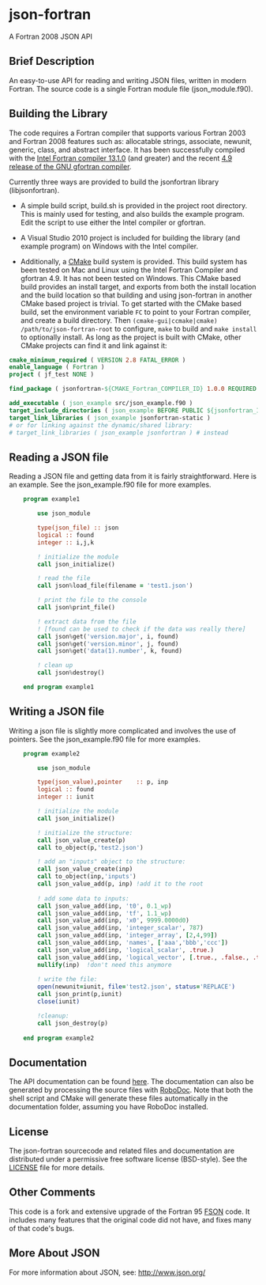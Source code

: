 json-fortran
============

A Fortran 2008 JSON API

Brief Description
---------------

An easy-to-use API for reading and writing JSON files, written in
modern Fortran.  The source code is a single Fortran module file (json_module.f90).

Building the Library
--------------------

The code requires a Fortran compiler that supports
various Fortran 2003 and Fortran 2008 features such as: allocatable
strings, associate, newunit, generic, class, and abstract interface.
It has been successfully compiled with the [Intel Fortran compiler
13.1.0](https://software.intel.com/en-us/non-commercial-software-development) (and greater) and the recent [4.9 release of the GNU gfortran
compiler](http://gcc.gnu.org/wiki/GFortran/News#GCC4.9).  

Currently three ways are provided to build the jsonfortran library
(libjsonfortran). 

* A simple build script, build.sh is provided in the project root directory. This is mainly used for testing, and also builds the example program.  Edit the script to use either the Intel compiler or gfortran.

* A Visual Studio 2010 project is included for building the library (and example program) on Windows with the Intel compiler.

* Additionally, a [CMake](http://www.cmake.org) build
system is provided. This build system has been tested on Mac and Linux
using the Intel Fortran Compiler and gfortran 4.9. It has not been
tested on Windows. This CMake based build provides an install target,
and exports from both the install location and the build location so
that building and using json-fortran in another CMake based project is
trivial. To get started with the CMake based build, set the
environment variable `FC` to point to your Fortran compiler, and
create a build directory. Then `(cmake-gui|ccmake|cmake)
/path/to/json-fortran-root` to configure, `make` to build and `make
install` to optionally install. As long as the project is built with
CMake, other CMake projects can find it and link against it:

```CMake
cmake_minimum_required ( VERSION 2.8 FATAL_ERROR )
enable_language ( Fortran )
project ( jf_test NONE )

find_package ( jsonfortran-${CMAKE_Fortran_COMPILER_ID} 1.0.0 REQUIRED )

add_executable ( json_example src/json_example.f90 )
target_include_directories ( json_example BEFORE PUBLIC ${jsonfortran_INCLUDE_DIRS} )
target_link_libraries ( json_example jsonfortran-static )
# or for linking against the dynamic/shared library:
# target_link_libraries ( json_example jsonfortran ) # instead
```

Reading a JSON file
---------------

Reading a JSON file and getting data from it is fairly
straightforward.  Here is an example.  See the json_example.f90 file
for more examples.  

```fortran
    program example1

        use json_module

        type(json_file) :: json
        logical :: found
        integer :: i,j,k

        ! initialize the module
        call json_initialize()

        ! read the file
        call json%load_file(filename = 'test1.json')

        ! print the file to the console
        call json%print_file()

        ! extract data from the file
        ! [found can be used to check if the data was really there]
        call json%get('version.major', i, found)
        call json%get('version.minor', j, found)
        call json%get('data(1).number', k, found)

        ! clean up
        call json%destroy()

    end program example1
```

Writing a JSON file
---------------

Writing a json file is slightly more complicated and involves the use
of pointers.  See the json_example.f90 file for more examples.

```fortran
    program example2

        use json_module

        type(json_value),pointer	:: p, inp
        logical :: found
        integer :: iunit

        ! initialize the module
        call json_initialize()

        ! initialize the structure:
        call json_value_create(p)
        call to_object(p,'test2.json')

        ! add an "inputs" object to the structure:
        call json_value_create(inp)
        call to_object(inp,'inputs')
        call json_value_add(p, inp) !add it to the root
    
        ! add some data to inputs:
        call json_value_add(inp, 't0', 0.1_wp)
        call json_value_add(inp, 'tf', 1.1_wp)
        call json_value_add(inp, 'x0', 9999.0000d0)
        call json_value_add(inp, 'integer_scalar', 787)
        call json_value_add(inp, 'integer_array', [2,4,99])
        call json_value_add(inp, 'names', ['aaa','bbb','ccc'])
        call json_value_add(inp, 'logical_scalar', .true.)
        call json_value_add(inp, 'logical_vector', [.true., .false., .true.])
        nullify(inp)  !don't need this anymore
      	
        ! write the file:
        open(newunit=iunit, file='test2.json', status='REPLACE')
        call json_print(p,iunit)
        close(iunit)

        !cleanup:
        call json_destroy(p)
    
    end program example2
```

Documentation
--------------

The API documentation can be found [here](http://jacobwilliams.github.io/json-fortran).  The documentation can also be generated by processing the source files with [RoboDoc](http://rfsber.home.xs4all.nl/Robo/).  Note that both the shell script and CMake will generate these files automatically in the documentation folder, assuming you have RoboDoc installed. 

License
--------

The json-fortran sourcecode and related files and documentation are distributed under a permissive free software license (BSD-style).  See the [LICENSE](https://raw.githubusercontent.com/jacobwilliams/json-fortran/master/LICENSE) file for more details.

Other Comments
---------------

This code is a fork and extensive upgrade of the Fortran 95 [FSON](https://github.com/josephalevin/fson) code.  It
includes many features that the original code did not have, and fixes many of that code's bugs.

More About JSON
------------
For more information about JSON, see: <http://www.json.org/>
